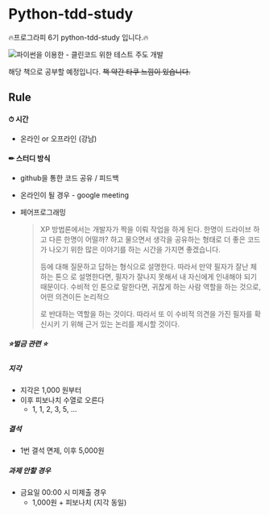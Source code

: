 # Python-tdd-study

🔥프로그라피 6기 python-tdd-study 입니다.🔥

![파이썬을 이용한 - 클린코드 위한 테스트 주도 개발](http://image.yes24.com/momo/TopCate471/MidCate001/47009236.jpg) 

해당 책으로 공부할 예정입니다. ~~책 약간 타쿠 느낌이 있습니다.~~ 



## Rule

#### ⏱ 시간

- 온라인 or 오프라인 (강남)



#### ✏ 스터디 방식

- github을 통한 코드 공유 / 피드백

- 온라인이 될 경우 - google meeting 

- 페어프로그래밍

  > XP 방법론에서는 개발자가 짝을 이뤄 작업을 하게 된다.  한명이 드라이브 하고 다른 한명이 어떨까? 하고 물으면서 생각을 공유하는 형태로 더 좋은 코드가 나오기 위한 많은 이야기를 하는 시간을 가지면 좋겠습니다.
  >
  > 등에 대해 질문하고 답하는 형식으로 설명한다. 따라서 만약 필자가 잘난 체하는 톤으 로 설명한다면, 필자가 잘나지 못해서 내 자신에게 인내해야 되기 때문이다. 수비적 인 톤으로 말한다면, 귀찮게 하는 사람 역할을 하는 것으로, 어떤 의견이든 논리적으 
  >
  > 로 반대하는 역할을 하는 것이다. 따라서 또 이 수비적 의견을 가진 필자를 확신시키 기 위해 근거 있는 논리를 제시할 것이다. 



##### ⭐️벌금 관련 ⭐️

##### 지각

- 지각은 1,000 원부터
- 이후 피보나치 수열로 오른다
  - 1, 1, 2, 3, 5, ...

##### 결석

- 1번 결석 면제, 이후 5,000원

##### 과제 안할 경우

- 금요일 00:00 시 미제출 경우
  - 1,000원 + 피보나치 (지각 동일)